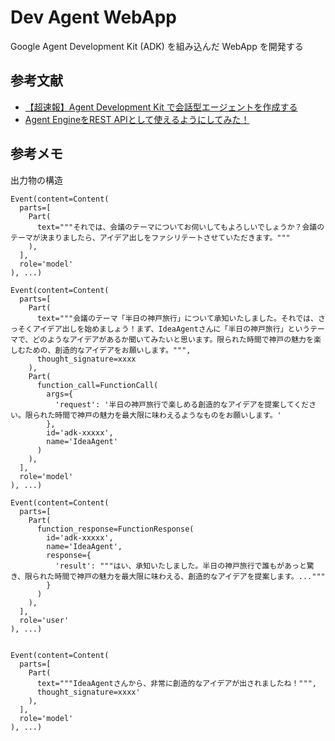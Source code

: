 # Dev Agent WebApp
Google Agent Development Kit (ADK) を組み込んだ WebApp を開発する

## 参考文献
- [【超速報】Agent Development Kit で会話型エージェントを作成する](https://zenn.dev/google_cloud_jp/articles/1b1cbd5318bdfe)
- [Agent EngineをREST APIとして使えるようにしてみた！](https://sight-r.sts-inc.co.jp/google_cloud_article/agent-engine-api/)

## 参考メモ
出力物の構造
```
Event(content=Content(
  parts=[
    Part(
      text="""それでは、会議のテーマについてお伺いしてもよろしいでしょうか？会議のテーマが決まりましたら、アイデア出しをファシリテートさせていただきます。"""
    ),
  ],
  role='model'
), ...)

Event(content=Content(
  parts=[
    Part(
      text="""会議のテーマ「半日の神戸旅行」について承知いたしました。それでは、さっそくアイデア出しを始めましょう！まず、IdeaAgentさんに「半日の神戸旅行」というテーマで、どのようなアイデアがあるか聞いてみたいと思います。限られた時間で神戸の魅力を楽しむための、創造的なアイデアをお願いします。""",
      thought_signature=xxxx
    ),
    Part(
      function_call=FunctionCall(
        args={
          'request': '半日の神戸旅行で楽しめる創造的なアイデアを提案してください。限られた時間で神戸の魅力を最大限に味わえるようなものをお願いします。'
        },
        id='adk-xxxxx',
        name='IdeaAgent'
      )
    ),
  ],
  role='model'
), ...)

Event(content=Content(
  parts=[
    Part(
      function_response=FunctionResponse(
        id='adk-xxxxx',
        name='IdeaAgent',
        response={
          'result': """はい、承知いたしました。半日の神戸旅行で誰もがあっと驚き、限られた時間で神戸の魅力を最大限に味わえる、創造的なアイデアを提案します。..."""
        }
      )
    ),
  ],
  role='user'
), ...)


Event(content=Content(
  parts=[
    Part(
      text="""IdeaAgentさんから、非常に創造的なアイデアが出されましたね！""",
      thought_signature=xxxx'
    ),
  ],
  role='model'
), ...)
```